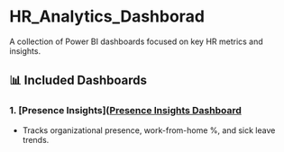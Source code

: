 # HR_Analytics_Dashborad
A collection of Power BI dashboards focused on key HR metrics and insights.

## 📊 Included Dashboards

### 1. [Presence Insights]([Presence Insights Dashboard](https://github.com/anaghasanthoshh/HR_Analytics_Dashborad/tree/f6eee5fa6d411568fee4d3f44e62009b057b260a/Presence%20Insights%20Dashboard)
- Tracks organizational presence, work-from-home %, and sick leave trends.
